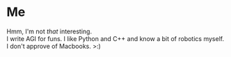 # Me
Hmm, I'm not *that* interesting.  
I write AGI for funs. I like Python and C++ and know a bit of robotics myself.  
I don't approve of Macbooks. >:)   
